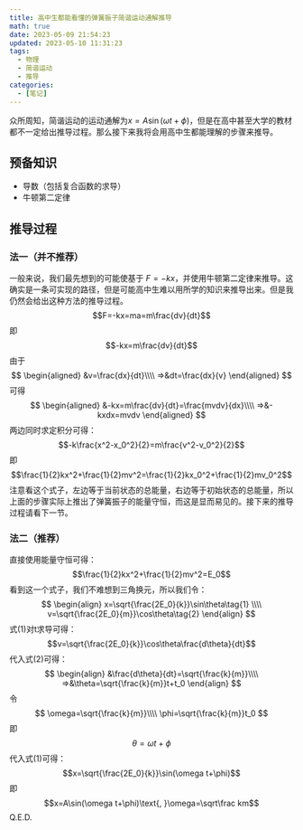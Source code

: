 ```yaml
---
title: 高中生都能看懂的弹簧振子简谐运动通解推导
math: true
date: 2023-05-09 21:54:23
updated: 2023-05-10 11:31:23
tags:
  - 物理
  - 简谐运动
  - 推导
categories:
  - [笔记]
---
```

众所周知，简谐运动的运动通解为$x=A\sin(\omega t+\phi)$，但是在高中甚至大学的教材都不一定给出推导过程。那么接下来我将会用高中生都能理解的步骤来推导。  

## 预备知识
- 导数（包括复合函数的求导）  
- 牛顿第二定律  

## 推导过程
### 法一（并不推荐）
一般来说，我们最先想到的可能使基于 $F = -kx$，并使用牛顿第二定律来推导。这确实是一条可实现的路径，但是可能高中生难以用所学的知识来推导出来。但是我仍然会给出这种方法的推导过程。  
$$F=-kx=ma=m\frac{dv}{dt}$$
即  
$$-kx=m\frac{dv}{dt}$$
由于  
$$
\begin{aligned}
&v=\frac{dx}{dt}\\\\
=>&dt=\frac{dx}{v}
\end{aligned}
$$
可得  
$$
\begin{aligned}
&-kx=m\frac{dv}{dt}=\frac{mvdv}{dx}\\\\
=>&-kxdx=mvdv
\end{aligned}
$$
两边同时求定积分可得：  
$$-k\frac{x^2-x_0^2}{2}=m\frac{v^2-v_0^2}{2}$$
即  
$$\frac{1}{2}kx^2+\frac{1}{2}mv^2=\frac{1}{2}kx_0^2+\frac{1}{2}mv_0^2$$
注意看这个式子，左边等于当前状态的总能量，右边等于初始状态的总能量，所以上面的步骤实际上推出了弹簧振子的能量守恒，而这是显而易见的。接下来的推导过程请看下一节。  

### 法二（推荐）
直接使用能量守恒可得：  
$$\frac{1}{2}kx^2+\frac{1}{2}mv^2=E_0$$
看到这一个式子，我们不难想到三角换元，所以我们令：  
$$
\begin{align}
x=\sqrt{\frac{2E_0}{k}}\sin\theta\tag{1} \\\\
v=\sqrt{\frac{2E_0}{m}}\cos\theta\tag{2}
\end{align}
$$
式(1)对t求导可得：  
$$v=\sqrt{\frac{2E_0}{k}}\cos\theta\frac{d\theta}{dt}$$
代入式(2)可得：
$$
\begin{align}
&\frac{d\theta}{dt}=\sqrt{\frac{k}{m}}\\\\
=>&\theta=\sqrt{\frac{k}{m}}t+t_0
\end{align}
$$
令  
$$
\omega=\sqrt{\frac{k}{m}}\\\\
\phi=\sqrt{\frac{k}{m}}t_0
$$
即  
$$\theta=\omega t+\phi$$
代入式(1)可得：  
$$x=\sqrt{\frac{2E_0}{k}}\sin(\omega t+\phi)$$
即  
$$x=A\sin(\omega t+\phi)\text{, }\omega=\sqrt\frac km$$
Q.E.D.